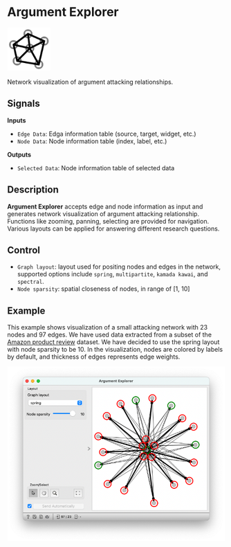 # Argument Explorer

<img src="icons/OWArgExplorer.svg" width="100" height="100">

Network visualization of argument attacking relationships.

## Signals

**Inputs**

- `Edge Data`: Edga information table (source, target, widget, etc.)
- `Node Data`: Node information table (index, label, etc.)

**Outputs**

- `Selected Data`: Node information table of selected data

## Description

**Argument Explorer** accepts edge and node information as input and generates network visualization of argument attacking relationship. Functions like zooming, panning, selecting are provided for navigation. Various layouts can be applied for answering different research questions.

## Control

- `Graph layout`: layout used for positing nodes and edges in the network, supported options include `spring`, `multipartite`, `kamada kawai`, and `spectral`.
- `Node sparsity`: spatial closeness of nodes, in range of [1, 10]

## Example

This example shows visualization of a small attacking network with 23 nodes and 97 edges. We have used data extracted from a subset of the [Amazon product review](https://datasetsearch.research.google.com/search?src=2&query=Amazon%20Product%20Reviews&docid=L2cvMTFycDMyZGZydw%3D%3D) dataset. We have decided to use the spring layout with node sparsity to be 10. In the visualization, nodes are colored by labels by default, and thickness of edges represents edge weights. 

![image](screenshots/OWArgExplorer.png)


